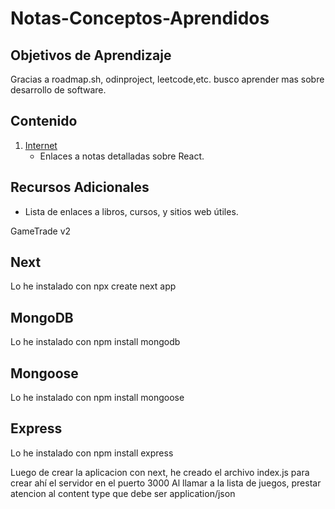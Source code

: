 # Notas-Conceptos-Aprendidos
## Objetivos de Aprendizaje
Gracias a roadmap.sh, odinproject, leetcode,etc. busco aprender mas sobre desarrollo de software.

## Contenido
1. [Internet](./Internet)
   - Enlaces a notas detalladas sobre React.


## Recursos Adicionales
- Lista de enlaces a libros, cursos, y sitios web útiles.



GameTrade v2

## Next 
Lo he instalado con npx create next app

## MongoDB
Lo he instalado con npm install mongodb

## Mongoose
Lo he instalado con npm install mongoose

## Express
Lo he instalado con npm install express


Luego de crear la aplicacion con next, he creado el archivo index.js para crear ahí el servidor en el puerto 3000
Al llamar a la lista de juegos, prestar atencion al content type que debe ser application/json 
